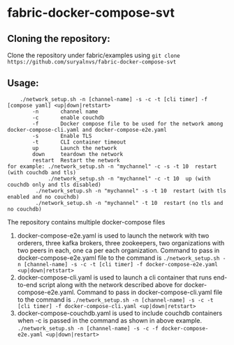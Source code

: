 # fabric-docker-compose-svt
## Cloning the repository:
Clone the repository under fabric/examples using `git clone https://github.com/suryalnvs/fabric-docker-compose-svt`

## Usage:
```
	./network_setup.sh -n [channel-name] -s -c -t [cli timer] -f [compose yaml] <up|down|retstart>
   		-n       channel name
		-c       enable couchdb
		-f       Docker compose file to be used for the network among docker-compose-cli.yaml and docker-compose-e2e.yaml
		-s       Enable TLS
		-t       CLI container timeout
		up       Launch the network
		down     teardown the network
  		restart  Restart the network
for example: ./network_setup.sh -n "mychannel" -c -s -t 10  restart (with couchdb and tls)
             ./network_setup.sh -n "mychannel" -c -t 10  up (with couchdb only and tls disabled)
	     ./network_setup.sh -n "mychannel" -s -t 10  restart (with tls enabled and no couchdb)
	     ./network_setup.sh -n "mychannel" -t 10  restart (no tls and no couchdb)
``` 

The repository contains multiple docker-compose files
1) docker-compose-e2e.yaml is used to launch the network with two orderers, three kafka brokers, three zookeepers, two organizations with two peers in each, one ca per each organization. 
Command to pass in docker-compose-e2e.yaml file to the command is
``` ./network_setup.sh -n [channel-name] -s -c -t [cli timer] -f docker-compose-e2e.yaml <up|down|retstart> ```
2) docker-compose-cli.yaml is used to launch a cli container that runs end-to-end script along with the network described above for docker-compose-e2e.yaml. 
Command to pass in docker-compose-cli.yaml file to the command is
``` ./network_setup.sh -n [channel-name] -s -c -t [cli timer] -f docker-compose-cli.yaml <up|down|retstart> ```
3) docker-compose-couchdb.yaml is used to include couchdb containers when -c is passed in the command as shown in above example.
``` ./network_setup.sh -n [channel-name] -s -c -f docker-compose-e2e.yaml <up|down|restart> ```
